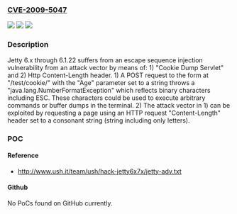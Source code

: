 ### [CVE-2009-5047](https://cve.mitre.org/cgi-bin/cvename.cgi?name=CVE-2009-5047)
![](https://img.shields.io/static/v1?label=Product&message=n%2Fa&color=blue)
![](https://img.shields.io/static/v1?label=Version&message=n%2Fa&color=blue)
![](https://img.shields.io/static/v1?label=Vulnerability&message=n%2Fa&color=brighgreen)

### Description

Jetty 6.x through 6.1.22 suffers from an escape sequence injection vulnerability from an attack vector by means of: 1) "Cookie Dump Servlet" and 2) Http Content-Length header. 1) A POST request to the form at "/test/cookie/" with the "Age" parameter set to a string throws a "java.lang.NumberFormatException" which reflects binary characters including ESC. These characters could be used to execute arbitrary commands or buffer dumps in the terminal. 2) The attack vector in 1) can be exploited by requesting a page using an HTTP request "Content-Length" header set to a consonant string (string including only letters).

### POC

#### Reference
- http://www.ush.it/team/ush/hack-jetty6x7x/jetty-adv.txt

#### Github
No PoCs found on GitHub currently.

